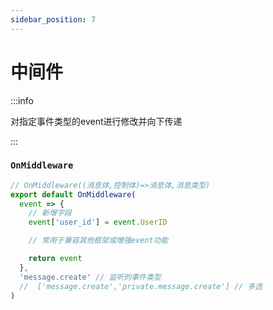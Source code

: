 ```yaml
---
sidebar_position: 7
---
```


# 中间件

:::info

对指定事件类型的event进行修改并向下传递

:::

### `OnMiddleware`

```ts title="middleware/**/*/mw.ts"
// OnMiddleware((消息体,控制体)=>消息体,消息类型)
export default OnMiddleware(
  event => {
    // 新增字段
    event['user_id'] = event.UserID

    // 常用于兼容其他框架或增强event功能

    return event
  },
  'message.create' // 监听的事件类型
  //  ['message.create','private.message.create'] // 多选
)
```
